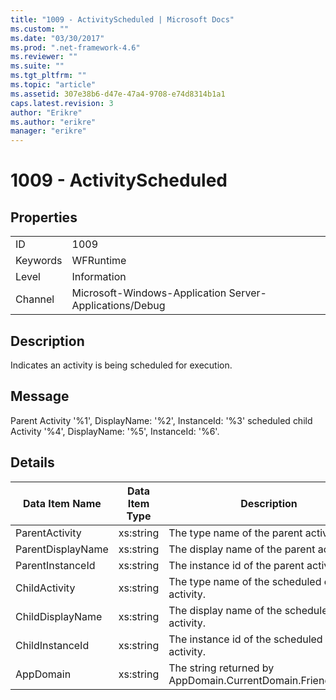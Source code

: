 ```yaml
---
title: "1009 - ActivityScheduled | Microsoft Docs"
ms.custom: ""
ms.date: "03/30/2017"
ms.prod: ".net-framework-4.6"
ms.reviewer: ""
ms.suite: ""
ms.tgt_pltfrm: ""
ms.topic: "article"
ms.assetid: 307e38b6-d47e-47a4-9708-e74d8314b1a1
caps.latest.revision: 3
author: "Erikre"
ms.author: "erikre"
manager: "erikre"
---
```

# 1009 - ActivityScheduled
## Properties  
  
|||  
|-|-|  
|ID|1009|  
|Keywords|WFRuntime|  
|Level|Information|  
|Channel|Microsoft-Windows-Application Server-Applications/Debug|  
  
## Description  
 Indicates an activity is being scheduled for execution.  
  
## Message  
 Parent Activity '%1', DisplayName: '%2', InstanceId: '%3' scheduled child Activity '%4', DisplayName: '%5', InstanceId: '%6'.  
  
## Details  
  
|Data Item Name|Data Item Type|Description|  
|--------------------|--------------------|-----------------|  
|ParentActivity|xs:string|The type name of the parent activity.|  
|ParentDisplayName|xs:string|The display name of the parent activity.|  
|ParentInstanceId|xs:string|The instance id of the parent activity.|  
|ChildActivity|xs:string|The type name of the scheduled child activity.|  
|ChildDisplayName|xs:string|The display name of the scheduled child activity.|  
|ChildInstanceId|xs:string|The instance id of the scheduled child activity.|  
|AppDomain|xs:string|The string returned by AppDomain.CurrentDomain.FriendlyName.|